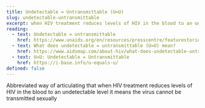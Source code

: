 ```yaml
---
title: Undetectable = Untransmittable (U=U)
slug: undetectable-untransmittable
excerpt: when HIV treatment reduces levels of HIV in the blood to an undetectable level it means the virus cannot be transmitted sexually
reading:
  - text: Undetectable = untransmittable
    href: https://www.unaids.org/en/resources/presscentre/featurestories/2018/july/undetectable-untransmittable
  - text: What does undetectable = untransmittable (U=U) mean?
    href: https://www.aidsmap.com/about-hiv/what-does-undetectable-untransmittable-uu-mean
  - text: U=U: Undetectable = Untransmittable
    href: https://i-base.info/u-equals-u/
defined: false
---
```

Abbreviated way of articulating that when HIV treatment reduces levels of HIV in the blood to an undetectable level it means the virus cannot be transmitted sexually
